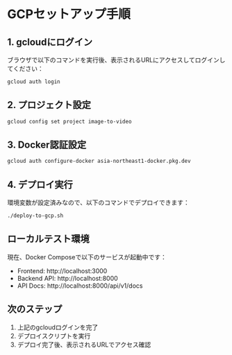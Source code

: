 # GCPセットアップ手順

## 1. gcloudにログイン

ブラウザで以下のコマンドを実行後、表示されるURLにアクセスしてログインしてください：

```bash
gcloud auth login
```

## 2. プロジェクト設定

```bash
gcloud config set project image-to-video
```

## 3. Docker認証設定

```bash
gcloud auth configure-docker asia-northeast1-docker.pkg.dev
```

## 4. デプロイ実行

環境変数が設定済みなので、以下のコマンドでデプロイできます：

```bash
./deploy-to-gcp.sh
```

## ローカルテスト環境

現在、Docker Composeで以下のサービスが起動中です：

- Frontend: http://localhost:3000
- Backend API: http://localhost:8000
- API Docs: http://localhost:8000/api/v1/docs

## 次のステップ

1. 上記のgcloudログインを完了
2. デプロイスクリプトを実行
3. デプロイ完了後、表示されるURLでアクセス確認